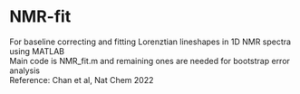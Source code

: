 # NMR-fit 
For baseline correcting and fitting Lorenztian lineshapes in 1D NMR spectra using MATLAB \
Main code is NMR_fit.m and remaining ones are needed for bootstrap error analysis \
Reference: Chan et al, Nat Chem 2022 

